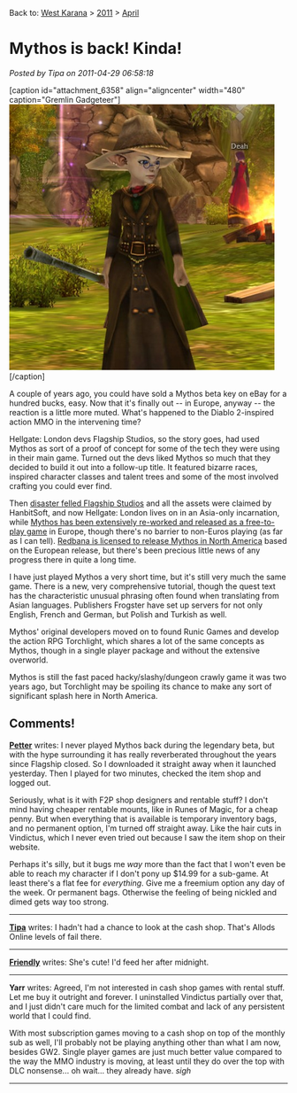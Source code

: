 Back to: [West Karana](/posts/westkarana.md) > [2011](/posts/2011/westkarana.md) > [April](./westkarana.md)
# Mythos is back! Kinda!

*Posted by Tipa on 2011-04-29 06:58:18*

[caption id="attachment\_6358" align="aligncenter" width="480" caption="Gremlin Gadgeteer"][![](../../../uploads/2011/04/Myth-2011-04-29-07-02-57-32-480x480.jpg "Gremlin Gadgeteer")](../../../uploads/2011/04/Myth-2011-04-29-07-02-57-32.jpg)[/caption]

A couple of years ago, you could have sold a Mythos beta key on eBay for a hundred bucks, easy. Now that it's finally out -- in Europe, anyway -- the reaction is a little more muted. What's happened to the Diablo 2-inspired action MMO in the intervening time?

Hellgate: London devs Flagship Studios, so the story goes, had used Mythos as sort of a proof of concept for some of the tech they were using in their main game. Turned out the devs liked Mythos so much that they decided to build it out into a follow-up title. It featured bizarre races, inspired character classes and talent trees and some of the most involved crafting you could ever find.

Then [disaster felled Flagship Studios](http://en.wikipedia.org/wiki/Flagship_Studios) and all the assets were claimed by HanbitSoft, and now Hellgate: London lives on in an Asia-only incarnation, while [Mythos has been extensively re-worked and released as a free-to-play game](http://www.mythos-europe.com/en/index.html) in Europe, though there's no barrier to non-Euros playing (as far as I can tell). [Redbana is licensed to release Mythos in North America](http://www.mythos.com/) based on the European release, but there's been precious little news of any progress there in quite a long time.

I have just played Mythos a very short time, but it's still very much the same game. There is a new, very comprehensive tutorial, though the quest text has the characteristic unusual phrasing often found when translating from Asian languages. Publishers Frogster have set up servers for not only English, French and German, but Polish and Turkish as well.

Mythos' original developers moved on to found Runic Games and develop the action RPG Torchlight, which shares a lot of the same concepts as Mythos, though in a single player package and without the extensive overworld.

Mythos is still the fast paced hacky/slashy/dungeon crawly game it was two years ago, but Torchlight may be spoiling its chance to make any sort of significant splash here in North America.

## Comments!

**[Petter](http://gamereactor.net)** writes: I never played Mythos back during the legendary beta, but with the hype surrounding it has really reverberated throughout the years since Flagship closed. So I downloaded it straight away when it launched yesterday. Then I played for two minutes, checked the item shop and logged out.

Seriously, what is it with F2P shop designers and rentable stuff? I don't mind having cheaper rentable mounts, like in Runes of Magic, for a cheap penny. But when everything that is available is temporary inventory bags, and no permanent option, I'm turned off straight away. Like the hair cuts in Vindictus, which I never even tried out because I saw the item shop on their website.

Perhaps it's silly, but it bugs me *way* more than the fact that I won't even be able to reach my character if I don't pony up $14.99 for a sub-game. At least there's a flat fee for *everything*. Give me a freemium option any day of the week. Or permanent bags. Otherwise the feeling of being nickled and dimed gets way too strong.

---

**[Tipa](https://chasingdings.com)** writes: I hadn't had a chance to look at the cash shop. That's Allods Online levels of fail there.

---

**[Friendly](http://thefriendlynecromancer.blogspot.com)** writes: She's cute! I'd feed her after midnight.

---

**Yarr** writes: Agreed, I'm not interested in cash shop games with rental stuff. Let me buy it outright and forever. I uninstalled Vindictus partially over that, and I just didn't care much for the limited combat and lack of any persistent world that I could find.

With most subscription games moving to a cash shop on top of the monthly sub as well, I'll probably not be playing anything other than what I am now, besides GW2. Single player games are just much better value compared to the way the MMO industry is moving, at least until they do over the top with DLC nonsense... oh wait... they already have. *sigh*

---

